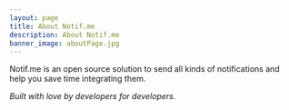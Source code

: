 ```yaml
---
layout: page
title: About Notif.me
description: About Notif.me
banner_image: aboutPage.jpg
---
```


Notif.me is an open source solution to send all kinds of notifications and help you save time integrating them.

<i>Built with love by developers for developers.</i>
